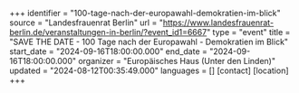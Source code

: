 +++
identifier = "100-tage-nach-der-europawahl-demokratien-im-blick"
source = "Landesfrauenrat Berlin"
url = "https://www.landesfrauenrat-berlin.de/veranstaltungen-in-berlin/?event_id1=6667"
type = "event"
title = "SAVE THE DATE - 100 Tage nach der Europawahl - Demokratien im Blick"
start_date = "2024-09-16T18:00:00.000"
end_date = "2024-09-16T18:00:00.000"
organizer = "Europäisches Haus (Unter den Linden)"
updated = "2024-08-12T00:35:49.000"
languages = []
[contact]
[location]
+++
